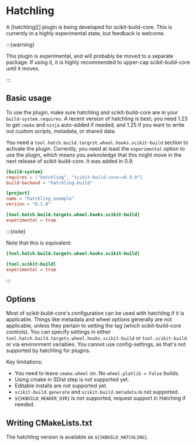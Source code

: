 # Hatchling

A [hatchling][] plugin is being developed for scikit-build-core. This is
currently in a highly experimental state, but feedback is welcome.

:::{warning}

This plugin is experimental, and will probably be moved to a separate package.
If using it, it is highly recommended to upper-cap scikit-build-core until it
moves.

:::

## Basic usage

To use the plugin, make sure hatchling and scikit-build-core are in your
`build-system.requires`. A recent version of hatchling is best; you need 1.23 to
get `cmake` and `ninja` auto-added if needed, and 1.25 if you want to write out
custom scripts, metadata, or shared data.

You need a `tool.hatch.build.targrst.wheel.hooks.scikit-build` section to
activate the plugin. Currently, you need at least the `experimental` option to
use the plugin, which means you awknoledge that this might move in the next
release of scikit-build-core. It was added in 0.9.

```toml
[build-system]
requires = ["hatchling", "scikit-build-core~=0.9.0"]
build-backend = "hatchling.build"

[project]
name = "hatchling_example"
version = "0.1.0"

[tool.hatch.build.targets.wheel.hooks.scikit-build]
experimental = true
```

:::{note}

Note that this is equivalent:

```toml
[tool.hatch.build.targets.wheel.hooks.scikit-build]

[tool.scikit-build]
experimental = true
```

:::

## Options

Most of scikit-build-core's configuration can be used with hatchling if it is
applicable. Things like metadata and wheel options generally are not applicable,
unless they pertain to setting the tag (which scikit-build-core controls). You
can specify settings in either
`tool.hatch.build.targets.wheel.hooks.scikit-build` or `tool.scikit-build` or
via environment variables. You cannot use config-settings, as that's not
supported by hatchling for plugins.

Key limitations:

- You need to leave `cmake.wheel` on. No `wheel.platlib = False` builds.
- Using cmake in SDist step is not supported yet.
- Editable installs are not supported yet.
- `scikit-build.generate` and `scikit-build.metadata` is not supported.
- `${SKBUILD_HEADER_DIR}` is not supported, request support in Hatching if
  needed.

## Writing CMakeLists.txt

The hatchling version is available as `${SKBUILD_HATCHLING}`.
